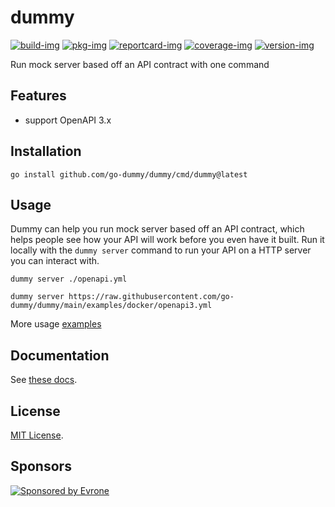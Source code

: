 # dummy

[![build-img]][build-url]
[![pkg-img]][pkg-url]
[![reportcard-img]][reportcard-url]
[![coverage-img]][coverage-url]
[![version-img]][version-url]

Run mock server based off an API contract with one command

## Features
- support OpenAPI 3.x

## Installation
```shell
go install github.com/go-dummy/dummy/cmd/dummy@latest
```

## Usage
Dummy can help you run mock server based off an API contract, which helps people see how your API will work before you even have it built. Run it locally with the `dummy server` command to run your API on a HTTP server you can interact with.
```shell
dummy server ./openapi.yml
```
```shell
dummy server https://raw.githubusercontent.com/go-dummy/dummy/main/examples/docker/openapi3.yml
```
More usage [examples](examples)

## Documentation
See [these docs][pkg-url].

## License
[MIT License](LICENSE).

## Sponsors
<p>
  <a href="https://evrone.com/?utm_source=github&utm_campaign=dotenv-linter">
    <img src="https://www.mgrachev.com/assets/static/sponsored_by_evrone.svg?sanitize=true"
      alt="Sponsored by Evrone">
  </a>
</p>

[build-img]: https://github.com/go-dummy/dummy/workflows/build/badge.svg
[build-url]: https://github.com/go-dummy/dummy/actions
[pkg-img]: https://pkg.go.dev/badge/go-dummy/dummy
[pkg-url]: https://pkg.go.dev/github.com/go-dummy/dummy
[reportcard-img]: https://goreportcard.com/badge/go-dummy/dummy
[reportcard-url]: https://goreportcard.com/report/go-dummy/dummy
[coverage-img]: https://codecov.io/gh/go-dummy/dummy/branch/main/graph/badge.svg
[coverage-url]: https://codecov.io/gh/go-dummy/dummy
[version-img]: https://img.shields.io/github/v/release/go-dummy/dummy
[version-url]: https://github.com/go-dummy/dummy/releases
